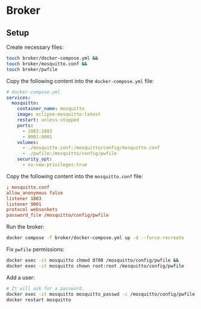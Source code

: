 # Broker

## Setup

Create necessary files:

```bash
touch broker/docker-compose.yml &&
touch broker/mosquitto.conf &&
touch broker/pwfile
```

Copy the following content into the `docker-compose.yml` file:

```yml
# docker-compose.yml
services:
  mosquitto:
    container_name: mosquitto
    image: eclipse-mosquitto:latest
    restart: unless-stopped
    ports:
      - 1883:1883
      - 9001:9001
    volumes:
      - ./mosquitto.conf:/mosquitto/config/mosquitto.conf
      - ./pwfile:/mosquitto/config/pwfile
    security_opt:
      - no-new-privileges:true
```

Copy the following content into the `mosquitto.conf` file:

```conf
; mosquitto.conf
allow_anonymous false
listener 1883
listener 9001
protocol websockets
password_file /mosquitto/config/pwfile
```

Run the broker:

```bash
docker compose -f broker/docker-compose.yml up -d --force-recreate
```

Fix `pwfile` permissions:

```bash
docker exec -it mosquitto chmod 0700 /mosquitto/config/pwfile &&
docker exec -it mosquitto chown root:root /mosquitto/config/pwfile
```

Add a user:

```bash
# It will ask for a password.
docker exec -it mosquitto mosquitto_passwd -c /mosquitto/config/pwfile {user} &&
docker restart mosquitto
```
